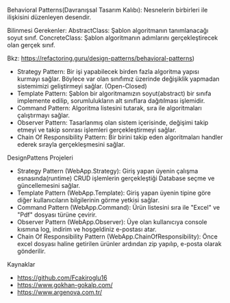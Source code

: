 Behavioral Patterns(Davranışsal Tasarım Kalıbı): Nesnelerin birbirleri ile ilişkisini düzenleyen desendir.

Bilinmesi Gerekenler:
AbstractClass: Şablon algoritmanın tanımlanacağı soyut sınıf.
ConcreteClass: Şablon algoritmanın adımlarını gerçekleştirecek olan gerçek sınıf.

Bkz: https://refactoring.guru/design-patterns/behavioral-patterns)

- Strategy Pattern: Bir işi yapabilecek birden fazla algoritma yapısı kurmayı sağlar. Böylece var olan sınıfımız üzerinde değişiklik yapmadan sistemimizi geliştirmeyi sağlar. (Open-Closed)
- Template Pattern: Şablon bir algoritmamızın soyut(abstract) bir sınıfa implemente edilip, sorumlulukların alt sınıflara dağıtılması işlemidir.
- Command Pattern: Algoritma listesini tutarak, sıra ile algoritmaları çalıştırmayı sağlar.
- Observer Pattern: Tasarlanmış olan sistem içerisinde, değişimi takip etmeyi ve takip sonrası işlemleri gerçekleştirmeyi sağlar.
- Chain Of Responsibility Pattern: Bir birini takip eden algoritmaları handler ederek sırayla gerçekleşmesini sağlar.

DesignPattens Projeleri
- Strategy Pattern (WebApp.Strategy): Giriş yapan üyenin çalışma esnasında(runtime) CRUD işlemlerin gerçekleştiği Database seçme ve güncellemesini sağlar.
- Template Pattern (WebApp.Template): Giriş yapan üyenin tipine göre diğer kullanıcıların bilgilerinin görme yetkisi sağlar.
- Command Pattern (WebApp.Command): Ürün listesini sıra ile "Excel" ve "Pdf" dosyası türüne çevirir.
- Observer Pattern (WebApp.Observer): Üye olan kullanıcıya console kısmına log, indirim ve hoşgeldiniz e-postası atar.
- Chain Of Responsibility Pattern (WebApp.ChainOfResponsibility): Önce excel dosyası haline getirilen ürünler ardından zip yapılıp, e-posta olarak gönderilir.


Kaynaklar
- https://github.com/Fcakiroglu16
- https://www.gokhan-gokalp.com/
- https://www.argenova.com.tr/
